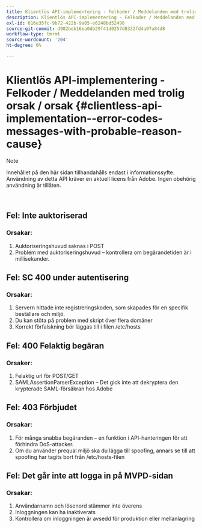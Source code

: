 ```yaml
---
title: Klientlös API-implementering - Felkoder / Meddelanden med trolig orsak / orsak
description: Klientlös API-implementering - Felkoder / Meddelanden med trolig orsak / orsak
exl-id: 616e35fc-9b72-422b-9a05-e6248bd52490
source-git-commit: d982beb16ea0db29f41d0257d8332fd4a07a84d8
workflow-type: tm+mt
source-wordcount: '204'
ht-degree: 0%

---
```


# Klientlös API-implementering - Felkoder / Meddelanden med trolig orsak / orsak {#clientless-api-implementation--error-codes-messages-with-probable-reason-cause}

>[!NOTE]
>
>Innehållet på den här sidan tillhandahålls endast i informationssyfte. Användning av detta API kräver en aktuell licens från Adobe. Ingen obehörig användning är tillåten.

</br>


## Fel: Inte auktoriserad

### Orsakar:

1. Auktoriseringshuvud saknas i POST
1. Problem med auktoriseringshuvud – kontrollera om begärandetiden är i millisekunder.

## Fel: SC 400 under autentisering

### Orsakar:

1. Servern hittade inte registreringskoden, som skapades för en specifik beställare och miljö.
1. Du kan stöta på problem med skript över flera domäner
1. Korrekt förfalskning bör läggas till i filen /etc/hosts

## Fel: 400 Felaktig begäran

### Orsaker:

1. Felaktig url för POST/GET
1. SAMLAssertionParserException – Det gick inte att dekryptera den krypterade SAML-försäkran hos Adobe

## Fel: 403 Förbjudet

### Orsakar:

1. För många snabba begäranden – en funktion i API-hanteringen för att förhindra DoS-attacker.
2. Om du använder prequal miljö ska du lägga till spoofing, annars se till att spoofing har tagits bort från /etc/hosts-filen

## Fel: Det går inte att logga in på MVPD-sidan

### Orsakar:

1. Användarnamn och lösenord stämmer inte överens
2. Inloggningen kan ha inaktiverats
3. Kontrollera om inloggningen är avsedd för produktion eller mellanlagring


<!--

## Related Information

- [Clientless API Reference](/help/authentication/rest-api-reference.md)

-->
